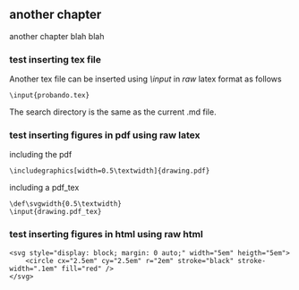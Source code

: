 ## another chapter

another chapter blah blah

### test inserting tex file

Another tex file can be inserted using _\input_ in _raw_ latex format as follows

```@raw latex
\input{probando.tex}
```

The search directory is the same as the current .md file.

### test inserting figures in pdf using raw latex


including the pdf
```@raw latex
\includegraphics[width=0.5\textwidth]{drawing.pdf}
```

including a pdf_tex

```@raw latex
\def\svgwidth{0.5\textwidth}
\input{drawing.pdf_tex}
```



### test inserting figures in html using raw html

```@raw html
<svg style="display: block; margin: 0 auto;" width="5em" heigth="5em">
	<circle cx="2.5em" cy="2.5em" r="2em" stroke="black" stroke-width=".1em" fill="red" />
</svg>
```
